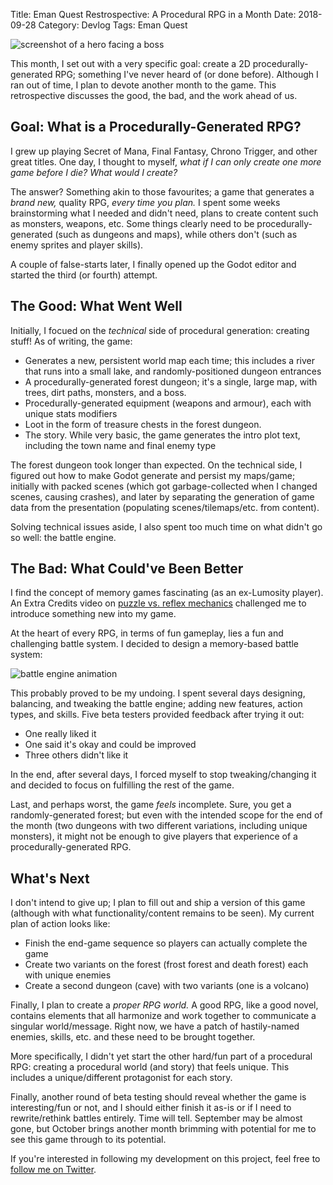 Title: Eman Quest Restrospective: A Procedural RPG in a Month
Date: 2018-09-28
Category: Devlog
Tags: Eman Quest

![screenshot of a hero facing a boss](https://i.imgur.com/Nu9doZ9.jpg)

This month, I set out with a very specific goal: create a 2D procedurally-generated RPG; something I've never heard of (or done before). Although I ran out of time, I plan to devote another month to the game. This retrospective discusses the good, the bad, and the work ahead of us.

## Goal: What is a Procedurally-Generated RPG?

I grew up playing Secret of Mana, Final Fantasy, Chrono Trigger, and other great titles. One day, I thought to myself, *what if I can only create one more game before I die? What would I create?*

The answer? Something akin to those favourites; a game that generates a *brand new,* quality RPG, *every time you plan.* I spent some weeks brainstorming what I needed and didn't need, plans to create content such as monsters, weapons, etc. Some things clearly need to be procedurally-generated (such as dungeons and maps), while others don't (such as enemy sprites and player skills).

A couple of false-starts later, I finally opened up the Godot editor and started the third (or fourth) attempt.

## The Good: What Went Well

Initially, I focued on the *technical* side of procedural generation: creating stuff! As of writing, the game:

- Generates a new, persistent world map each time; this includes a river that runs into a small lake, and randomly-positioned dungeon entrances
- A procedurally-generated forest dungeon; it's a single, large map, with trees, dirt paths, monsters, and a boss.
- Procedurally-generated equipment (weapons and armour), each with unique stats modifiers
- Loot in the form of treasure chests in the forest dungeon.
- The story. While very basic, the game generates the intro plot text, including the town name and final enemy type

The forest dungeon took longer than expected. On the technical side, I figured out how to make Godot generate and persist my maps/game; initially with packed scenes (which got garbage-collected when I changed scenes, causing crashes), and later by separating the generation of game data from the presentation (populating scenes/tilemaps/etc. from content).

Solving technical issues aside, I also spent too much time on what didn't go so well: the battle engine.

## The Bad: What Could've Been Better

I find the concept of memory games fascinating (as an ex-Lumosity player). An Extra Credits video on [puzzle vs. reflex mechanics](https://www.youtube.com/watch?v=oEDVDhOYJ2I) challenged me to introduce something new into my game.

At the heart of every RPG, in terms of fun gameplay, lies a fun and challenging battle system. I decided to design a memory-based battle system:

![battle engine animation](https://i.imgur.com/vln27Un.gif)

This probably proved to be my undoing. I spent several days designing, balancing, and tweaking the battle engine; adding new features, action types, and skills. Five beta testers provided feedback after trying it out:

- One really liked it
- One said it's okay and could be improved
- Three others didn't like it

In the end, after several days, I forced myself to stop tweaking/changing it and decided to focus on fulfilling the rest of the game.

Last, and perhaps worst, the game *feels* incomplete. Sure, you get a randomly-generated forest; but even with the intended scope for the end of the month (two dungeons with two different variations, including unique monsters), it might not be enough to give players that experience of a procedurally-generated RPG.

## What's Next

I don't intend to give up; I plan to fill out and ship a version of this game (although with what functionality/content remains to be seen). My current plan of action looks like:

- Finish the end-game sequence so players can actually complete the game
- Create two variants on the forest (frost forest and death forest) each with unique enemies
- Create a second dungeon (cave) with two variants (one is a volcano)

Finally, I plan to create a *proper RPG world.* A good RPG, like a good novel, contains elements that all harmonize and work together to communicate a singular world/message. Right now, we have a patch of hastily-named enemies, skills, etc. and these need to be brought together.

More specifically, I didn't yet start the other hard/fun part of a procedural RPG: creating a procedural world (and story) that feels unique. This includes a unique/different protagonist for each story.

Finally, another round of beta testing should reveal whether the game is interesting/fun or not, and I should either finish it as-is or if I need to rewrite/rethink battles entirely. Time will tell. September may be almost gone, but October brings another month brimming with potential for me to see this game through to its potential.

If you're interested in following my development on this project, feel free to [follow me on Twitter](https://twitter.com/nightblade99). 
